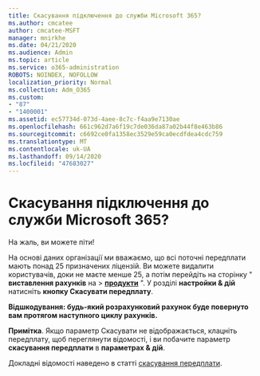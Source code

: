 ```yaml
---
title: Скасування підключення до служби Microsoft 365?
ms.author: cmcatee
author: cmcatee-MSFT
manager: mnirkhe
ms.date: 04/21/2020
ms.audience: Admin
ms.topic: article
ms.service: o365-administration
ROBOTS: NOINDEX, NOFOLLOW
localization_priority: Normal
ms.collection: Adm_O365
ms.custom:
- "87"
- "1400001"
ms.assetid: ec57734d-073d-4aee-8c7c-f4aa9e7130ae
ms.openlocfilehash: 661c962d7a6f19c7de036da87a02b44f8e463b86
ms.sourcegitcommit: c6692ce0fa1358ec3529e59ca0ecdfdea4cdc759
ms.translationtype: MT
ms.contentlocale: uk-UA
ms.lasthandoff: 09/14/2020
ms.locfileid: "47683027"
---
```

# <a name="canceling-your-microsoft-365-subscription"></a>Скасування підключення до служби Microsoft 365?

На жаль, ви можете піти!
  
На основі даних організації ми вважаємо, що всі поточні передплати мають понад 25 призначених ліцензій. Ви можете видалити користувачів, доки не маєте менше 25, а потім перейдіть на сторінку " **виставлення рахунків** на \> **[продукти](https://go.microsoft.com/fwlink/p/?linkid=842054)** ". У розділі **настройки & дій** натисніть **кнопку Скасувати передплату**.
 
**Відшкодування: будь-який розрахунковий рахунок буде повернуто вам протягом наступного циклу рахунків.** 

**Примітка**. Якщо параметр Скасувати не відображається, клацніть передплату, щоб переглянути відомості, і ви побачите параметр **скасування передплати** в **параметрах & дій**. 

Докладні відомості наведено в статті [скасування передплати](https://docs.microsoft.com/microsoft-365/commerce/subscriptions/cancel-your-subscription).
